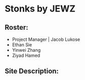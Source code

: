 # Stonks by JEWZ

## Roster:
- Project Manager | Jacob Lukose
- Ethan Sie
- Yinwei Zhang
- Ziyad Hamed

## Site Description:
